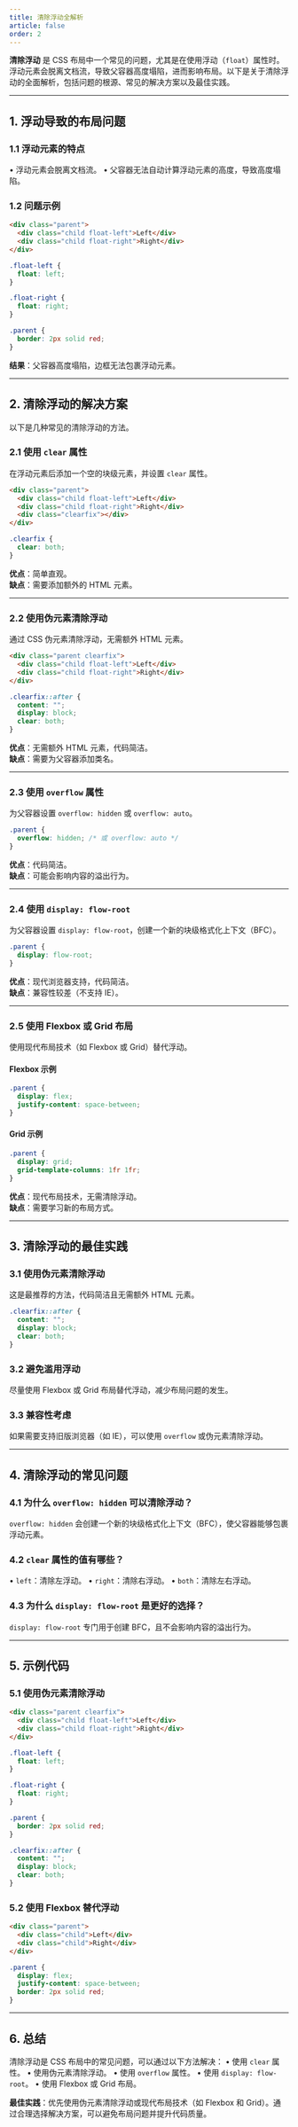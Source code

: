 ```yaml
---
title: 清除浮动全解析
article: false
order: 2
---
```


**清除浮动** 是 CSS 布局中一个常见的问题，尤其是在使用浮动（`float`）属性时。浮动元素会脱离文档流，导致父容器高度塌陷，进而影响布局。以下是关于清除浮动的全面解析，包括问题的根源、常见的解决方案以及最佳实践。

---

## **1. 浮动导致的布局问题**
### **1.1 浮动元素的特点**
• 浮动元素会脱离文档流。
• 父容器无法自动计算浮动元素的高度，导致高度塌陷。

### **1.2 问题示例**
```html
<div class="parent">
  <div class="child float-left">Left</div>
  <div class="child float-right">Right</div>
</div>
```

```css
.float-left {
  float: left;
}

.float-right {
  float: right;
}

.parent {
  border: 2px solid red;
}
```

**结果**：父容器高度塌陷，边框无法包裹浮动元素。

---

## **2. 清除浮动的解决方案**
以下是几种常见的清除浮动的方法。

### **2.1 使用 `clear` 属性**
在浮动元素后添加一个空的块级元素，并设置 `clear` 属性。

```html
<div class="parent">
  <div class="child float-left">Left</div>
  <div class="child float-right">Right</div>
  <div class="clearfix"></div>
</div>
```

```css
.clearfix {
  clear: both;
}
```

**优点**：简单直观。  
**缺点**：需要添加额外的 HTML 元素。

---

### **2.2 使用伪元素清除浮动**
通过 CSS 伪元素清除浮动，无需额外 HTML 元素。

```html
<div class="parent clearfix">
  <div class="child float-left">Left</div>
  <div class="child float-right">Right</div>
</div>
```

```css
.clearfix::after {
  content: "";
  display: block;
  clear: both;
}
```

**优点**：无需额外 HTML 元素，代码简洁。  
**缺点**：需要为父容器添加类名。

---

### **2.3 使用 `overflow` 属性**
为父容器设置 `overflow: hidden` 或 `overflow: auto`。

```css
.parent {
  overflow: hidden; /* 或 overflow: auto */
}
```

**优点**：代码简洁。  
**缺点**：可能会影响内容的溢出行为。

---

### **2.4 使用 `display: flow-root`**
为父容器设置 `display: flow-root`，创建一个新的块级格式化上下文（BFC）。

```css
.parent {
  display: flow-root;
}
```

**优点**：现代浏览器支持，代码简洁。  
**缺点**：兼容性较差（不支持 IE）。

---

### **2.5 使用 Flexbox 或 Grid 布局**
使用现代布局技术（如 Flexbox 或 Grid）替代浮动。

#### **Flexbox 示例**
```css
.parent {
  display: flex;
  justify-content: space-between;
}
```

#### **Grid 示例**
```css
.parent {
  display: grid;
  grid-template-columns: 1fr 1fr;
}
```

**优点**：现代布局技术，无需清除浮动。  
**缺点**：需要学习新的布局方式。

---

## **3. 清除浮动的最佳实践**
### **3.1 使用伪元素清除浮动**
这是最推荐的方法，代码简洁且无需额外 HTML 元素。

```css
.clearfix::after {
  content: "";
  display: block;
  clear: both;
}
```

### **3.2 避免滥用浮动**
尽量使用 Flexbox 或 Grid 布局替代浮动，减少布局问题的发生。

### **3.3 兼容性考虑**
如果需要支持旧版浏览器（如 IE），可以使用 `overflow` 或伪元素清除浮动。

---

## **4. 清除浮动的常见问题**
### **4.1 为什么 `overflow: hidden` 可以清除浮动？**
`overflow: hidden` 会创建一个新的块级格式化上下文（BFC），使父容器能够包裹浮动元素。

### **4.2 `clear` 属性的值有哪些？**
• `left`：清除左浮动。
• `right`：清除右浮动。
• `both`：清除左右浮动。

### **4.3 为什么 `display: flow-root` 是更好的选择？**
`display: flow-root` 专门用于创建 BFC，且不会影响内容的溢出行为。

---

## **5. 示例代码**
### **5.1 使用伪元素清除浮动**
```html
<div class="parent clearfix">
  <div class="child float-left">Left</div>
  <div class="child float-right">Right</div>
</div>
```

```css
.float-left {
  float: left;
}

.float-right {
  float: right;
}

.parent {
  border: 2px solid red;
}

.clearfix::after {
  content: "";
  display: block;
  clear: both;
}
```

### **5.2 使用 Flexbox 替代浮动**
```html
<div class="parent">
  <div class="child">Left</div>
  <div class="child">Right</div>
</div>
```

```css
.parent {
  display: flex;
  justify-content: space-between;
  border: 2px solid red;
}
```

---

## **6. 总结**
清除浮动是 CSS 布局中的常见问题，可以通过以下方法解决：
• 使用 `clear` 属性。
• 使用伪元素清除浮动。
• 使用 `overflow` 属性。
• 使用 `display: flow-root`。
• 使用 Flexbox 或 Grid 布局。

**最佳实践**：优先使用伪元素清除浮动或现代布局技术（如 Flexbox 和 Grid）。通过合理选择解决方案，可以避免布局问题并提升代码质量。
